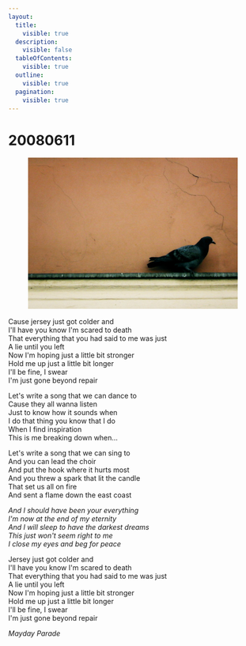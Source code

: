```yaml
---
layout:
  title:
    visible: true
  description:
    visible: false
  tableOfContents:
    visible: true
  outline:
    visible: true
  pagination:
    visible: true
---
```


# 20080611

<figure><img src="../../../.gitbook/assets/8.jpg" alt=""><figcaption></figcaption></figure>

Cause jersey just got colder and\
I'll have you know I'm scared to death\
That everything that you had said to me was just\
A lie until you left\
Now I'm hoping just a little bit stronger\
Hold me up just a little bit longer\
I'll be fine, I swear\
I'm just gone beyond repair

Let's write a song that we can dance to\
Cause they all wanna listen\
Just to know how it sounds when\
I do that thing you know that I do\
When I find inspiration\
This is me breaking down when...

Let's write a song that we can sing to\
And you can lead the choir\
And put the hook where it hurts most\
And you threw a spark that lit the candle\
That set us all on fire\
And sent a flame down the east coast

_And I should have been your everything_\
_I'm now at the end of my eternity_\
_And I will sleep to have the darkest dreams_\
_This just won't seem right to me_\
_I close my eyes and beg for peace_

Jersey just got colder and\
I'll have you know I'm scared to death\
That everything that you had said to me was just\
A lie until you left\
Now I'm hoping just a little bit stronger\
Hold me up just a little bit longer\
I'll be fine, I swear\
I'm just gone beyond repair

_Mayday Parade_
